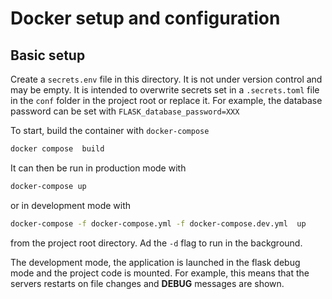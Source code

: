 # Docker setup and configuration

## Basic setup

Create a `secrets.env` file in this directory. It is not under version control and may be empty. It is intended to overwrite secrets set in a `.secrets.toml` file in the `conf` folder in the project root or replace it. For example, the database password can be set with `FLASK_database_password=XXX`

To start, build the container with `docker-compose`

```zsh
docker compose  build
```

It can then be run in production mode with

```zsh
docker-compose up
```

or in development mode with

```zsh
docker-compose -f docker-compose.yml -f docker-compose.dev.yml  up
```

from the project root directory. Ad the `-d` flag to run in the background.

The development mode, the application is launched in the flask debug mode and the project code is mounted. For example, this means that the servers restarts on file changes and **DEBUG** messages are shown.